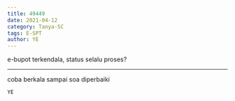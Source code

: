 ```yaml
---
title: 49449
date: 2021-04-12
category: Tanya-SC
tags: E-SPT
author: YE
---
```


e-bupot terkendala, status selalu proses?

---

coba berkala sampai soa diperbaiki

`YE`
